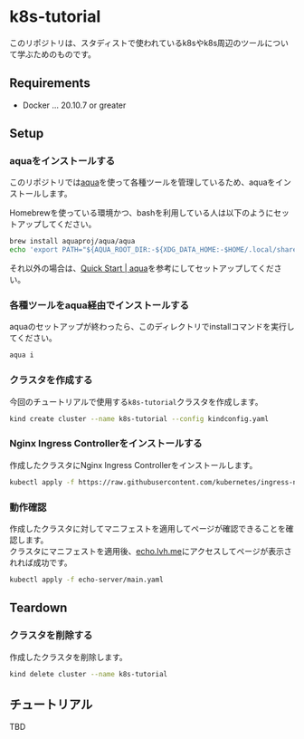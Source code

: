 # k8s-tutorial

このリポジトリは、スタディストで使われているk8sやk8s周辺のツールについて学ぶためのものです。

## Requirements

- Docker ... 20.10.7 or greater

## Setup

### aquaをインストールする

このリポジトリでは[aqua](https://aquaproj.github.io/)を使って各種ツールを管理しているため、aquaをインストールします。

Homebrewを使っている環境かつ、bashを利用している人は以下のようにセットアップしてください。

```bash
brew install aquaproj/aqua/aqua
echo 'export PATH="${AQUA_ROOT_DIR:-${XDG_DATA_HOME:-$HOME/.local/share}/aquaproj-aqua}/bin:$PATH"' >> .bashrc
```

それ以外の場合は、[Quick Start | aqua](https://aquaproj.github.io/docs/tutorial/)を参考にしてセットアップしてください。

### 各種ツールをaqua経由でインストールする

aquaのセットアップが終わったら、このディレクトリでinstallコマンドを実行してください。

```sh
aqua i
```

### クラスタを作成する

今回のチュートリアルで使用する`k8s-tutorial`クラスタを作成します。

```sh
kind create cluster --name k8s-tutorial --config kindconfig.yaml
```

### Nginx Ingress Controllerをインストールする

作成したクラスタにNginx Ingress Controllerをインストールします。

```sh
kubectl apply -f https://raw.githubusercontent.com/kubernetes/ingress-nginx/main/deploy/static/provider/kind/deploy.yaml
```

### 動作確認

作成したクラスタに対してマニフェストを適用してページが確認できることを確認します。  
クラスタにマニフェストを適用後、[echo.lvh.me](http://echo.lvh.me)にアクセスしてページが表示されれば成功です。

```sh
kubectl apply -f echo-server/main.yaml
```

## Teardown

### クラスタを削除する

作成したクラスタを削除します。

```sh
kind delete cluster --name k8s-tutorial
```

## チュートリアル

TBD
